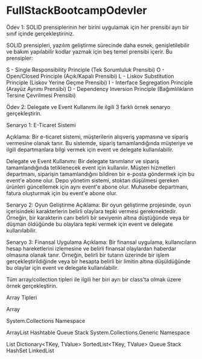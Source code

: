 # FullStackBootcampOdevler
Ödev 1:  SOLID prensiplerinin her birini uygulamak için her prensibi ayrı bir sınıf içinde gerçekleştiriniz.

SOLID prensipleri, yazılım geliştirme sürecinde daha esnek, genişletilebilir ve bakım yapılabilir kodlar yazmak için beş temel prensibi içerir. Bu prensipler:

S - Single Responsibility Principle (Tek Sorumluluk Prensibi)
O - Open/Closed Principle (Açık/Kapalı Prensibi)
L - Liskov Substitution Principle (Liskov Yerine Geçme Prensibi)
I - Interface Segregation Principle (Arayüz Ayrımı Prensibi)
D - Dependency Inversion Principle (Bağımlılıkların Tersine Çevrilmesi Prensibi)

 Ödev 2:  Delegate ve Event Kullanımı ile ilgili 3 farklı örnek senaryo gerçekleştirin.

Senaryo 1: E-Ticaret Sistemi

Açıklama:
Bir e-ticaret sistemi, müşterilerin alışveriş yapmasına ve sipariş vermesine olanak tanır. Bu sistemde, sipariş tamamlandığında müşteriye ve ilgili departmanlara bilgi vermek için event ve delegate kullanılabilir.

Delegate ve Event Kullanımı:
Bir delegate tanımlanır ve sipariş tamamlandığında tetiklenecek event için kullanılır.
Müşteri hizmetleri departmanı, siparişin tamamlandığını bildiren bir e-posta göndermek için bu event'e abone olur.
Depo yönetim sistemi, stoktan düşülmesi gereken ürünleri güncellemek için aynı event'e abone olur.
Muhasebe departmanı, fatura oluşturmak için bu event'e abone olur.


Senaryo 2: Oyun Geliştirme
Açıklama:
Bir oyun geliştirme projesinde, oyun içerisindeki karakterlerin belirli olaylara tepki vermesi gerekmektedir. Örneğin, bir karakterin canı belirli bir seviyenin altına düştüğünde veya bir düşman öldüğünde bu olaylara tepki vermek için event ve delegate kullanılabilir.


Senaryo 3: Finansal Uygulama
Açıklama:
Bir finansal uygulama, kullanıcıların hesap hareketlerini izlemesine ve belirli finansal olaylardan haberdar olmasına olanak tanır. Örneğin, belirli bir tutarın üzerinde bir işlem gerçekleştirildiğinde veya bir hesapta belirli bir limitin altına düşüldüğünde bu olaylar için event ve delegate kullanılabilir.


 Tüm array/collection tipleri ile ilgili her biri ayrı bir class'ta olmak üzere örnek gerçekleştirin.

Array Tipleri

Array

System.Collections Namespace

ArrayList
Hashtable
Queue
Stack
System.Collections.Generic Namespace

List<T>
Dictionary<TKey, TValue>
SortedList<TKey, TValue>
Queue<T>
Stack<T>
HashSet<T>
LinkedList<T>
